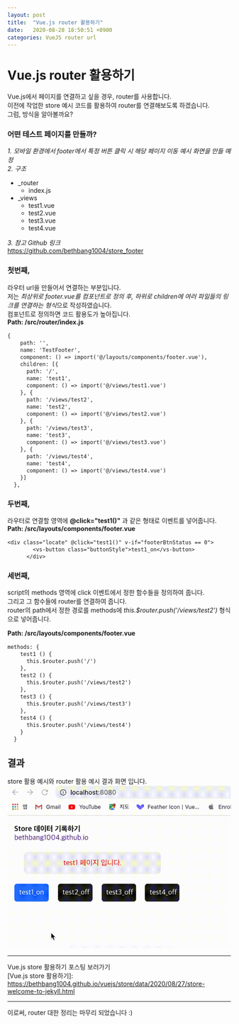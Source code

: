 ```yaml
---
layout: post
title:  "Vue.js router 활용하기"
date:   2020-08-28 18:50:51 +0900
categories: VueJS router url
---
```


# Vue.js router 활용하기      
Vue.js에서 페이지를 연결하고 싶을 경우, router를 사용합니다.    
이전에 작업한 store 예시 코드를 활용하여 router를 연결해보도록 하겠습니다.    
그럼, 방식을 알아볼까요?            

### 어떤 테스트 페이지를 만들까?   
*1. 모바일 환경에서 footer에서 특정 버튼 클릭 시 해당 페이지 이동 예시 화면을 만들 예정*      
*2. 구조*   
- _router   
  - index.js       
- _views   
  - test1.vue   
  - test2.vue   
  - test3.vue   
  - test4.vue     

*3. 참고 Github 링크*   
<https://github.com/bethbang1004/store_footer>      


### 첫번째,    
라우터 url을 만들어서 연결하는 부분입니다.   
저는 *최상위로 footer.vue를 컴포넌트로 정의 후, 하위로 children에 여러 파일들의 링크를 연결하는 형식*으로 작성하였습니다.   
컴포넌트로 정의하면 코드 활용도가 높아집니다.   
**Path: /src/router/index.js**   

```
{
    path: '',
    name: 'TestFooter',
    component: () => import('@/layouts/components/footer.vue'),
    children: [{
      path: '/',
      name: 'test1',
      component: () => import('@/views/test1.vue')
    }, {
      path: '/views/test2',
      name: 'test2',
      component: () => import('@/views/test2.vue')
    }, {
      path: '/views/test3',
      name: 'test3',
      component: () => import('@/views/test3.vue')
    }, {
      path: '/views/test4',
      name: 'test4',
      component: () => import('@/views/test4.vue')
    }]
  },  
```      

### 두번째,  
라우터로 연결할 영역에 **@click="test1()"** 과 같은 형태로 이벤트를 넣어줍니다.   
**Path: /src/layouts/components/footer.vue**   
```   
<div class="locate" @click="test1()" v-if="footerBtnStatus == 0">
        <vs-button class="buttonStyle">test1_on</vs-button>
      </div>
```        
### 세번째,   
script의 methods 영역에 click 이벤트에서 정한 함수들을 정의하여 줍니다.   
그리고 그 함수들에 router를 연결하여 줍니다.   
router의 path에서 정한 경로를 methods에 *this.$router.push('/views/test2')* 형식으로 넣어줍니다.   

**Path: /src/layouts/components/footer.vue**   
```   
methods: {
    test1 () {
      this.$router.push('/')
    },
    test2 () {
      this.$router.push('/views/test2')
    },
    test3 () {
      this.$router.push('/views/test3')
    },
    test4 () {
      this.$router.push('/views/test4')
    }
  }
```   


## 결과   
store 활용 예시와 router 활용 예시 결과 화면 입니다.   
![Alt text](/assets/store_example_video.gif "vuejs_store&router_example")   

***   
Vue.js store 활용하기 포스팅 보러가기   
[Vue.js store 활용하기]: https://bethbang1004.github.io/vuejs/store/data/2020/08/27/store-welcome-to-jekyll.html   
***   

이로써, router 대한 정리는 마무리 되었습니다 :)      
